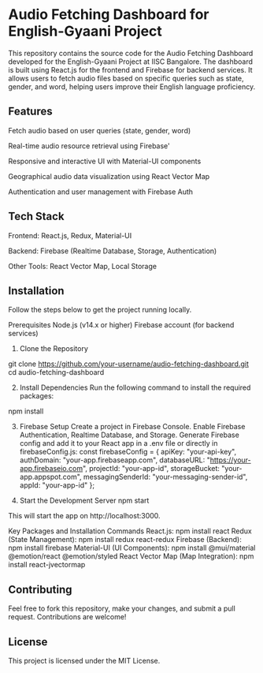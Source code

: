 
# Audio Fetching Dashboard for English-Gyaani Project
This repository contains the source code for the Audio Fetching Dashboard developed for the English-Gyaani Project at IISC Bangalore. The dashboard is built using React.js for the frontend and Firebase for backend services. It allows users to fetch audio files based on specific queries such as state, gender, and word, helping users improve their English language proficiency.



## Features
Fetch audio based on user queries (state, gender, word)

Real-time audio resource retrieval using Firebase'

Responsive and interactive UI with Material-UI components

Geographical audio data visualization using React Vector Map

Authentication and user management with Firebase Auth

## Tech Stack
Frontend: React.js, Redux, Material-UI

Backend: Firebase (Realtime Database, Storage, Authentication)

Other Tools: React Vector Map, Local Storage

## Installation

Follow the steps below to get the project running locally.

Prerequisites
Node.js (v14.x or higher)
Firebase account (for backend services)
1. Clone the Repository

git clone https://github.com/your-username/audio-fetching-dashboard.git
cd audio-fetching-dashboard


2. Install Dependencies
Run the following command to install the required packages:

npm install

3. Firebase Setup
Create a project in Firebase Console.
Enable Firebase Authentication, Realtime Database, and Storage.
Generate Firebase config and add it to your React app in a .env file or directly in firebaseConfig.js:
const firebaseConfig = {
  apiKey: "your-api-key",
  authDomain: "your-app.firebaseapp.com",
  databaseURL: "https://your-app.firebaseio.com",
  projectId: "your-app-id",
  storageBucket: "your-app.appspot.com",
  messagingSenderId: "your-messaging-sender-id",
  appId: "your-app-id"
};


4. Start the Development Server
npm start


This will start the app on http://localhost:3000.

Key Packages and Installation Commands
React.js: npm install react
Redux (State Management): npm install redux react-redux
Firebase (Backend): npm install firebase
Material-UI (UI Components): npm install @mui/material @emotion/react @emotion/styled
React Vector Map (Map Integration): npm install react-jvectormap
    
## Contributing


Feel free to fork this repository, make your changes, and submit a pull request. Contributions are welcome!
## License

This project is licensed under the MIT License.







